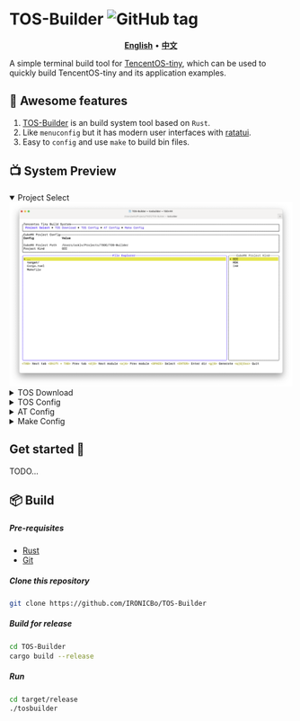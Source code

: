 # TOS-Builder ![GitHub tag](https://img.shields.io/github/tag/IRONICBo/TOS-Builder)

<!-- ![TencentOS-tiny](https://github.com/OpenAtomFoundation/TencentOS-tiny/raw/master/doc/image/introduction/TencentOS_tiny_log.png) -->

<p align="center">
    <a href="./README.md"><b>English</b></a> •
    <a href="./README_zh-CN.md"><b>中文</b></a>
</p>

A simple terminal build tool for [TencentOS-tiny](https://github.com/OpenAtomFoundation/TencentOS-tiny), which can be used to quickly build TencentOS-tiny and its application examples.

## 🧩 Awesome features

1. [TOS-Builder](https://github.com/IRONICBo/TOS-Builder) is an build system tool based on `Rust`.
2. Like `menuconfig` but it has modern user interfaces with [ratatui](https://github.com/ratatui-org/ratatui).
3. Easy to `config` and use `make` to build bin files.

## 📺 System Preview

<details open> 
    <summary>Project Select</summary>
    <img src="assets/img/main.png" />
</details>
<details> 
    <summary>TOS Download</summary>
    <img src="assets/img/main.png" />
</details>
<details> 
    <summary>TOS Config</summary>
    <img src="assets/img/main.png" />
</details>
<details> 
    <summary>AT Config</summary>
    <img src="assets/img/main.png" />
</details>
<details> 
    <summary>Make Config</summary>
    <img src="assets/img/main.png" />
</details>

## Get started 🚀

TODO...

## 📦 Build

#####  Pre-requisites

- [Rust](https://www.rust-lang.org/tools/install)
- [Git](https://git-scm.com/downloads)

##### Clone this repository

```bash
git clone https://github.com/IRONICBo/TOS-Builder
```

##### Build for release

```bash
cd TOS-Builder
cargo build --release
```

##### Run

```bash
cd target/release
./tosbuilder
```